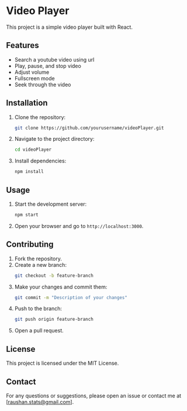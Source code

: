# Video Player

This project is a simple video player built with React.

## Features

- Search a youtube video using url
- Play, pause, and stop video
- Adjust volume
- Fullscreen mode
- Seek through the video

## Installation

1. Clone the repository:
    ```bash
    git clone https://github.com/yourusername/videoPlayer.git
    ```
2. Navigate to the project directory:
    ```bash
    cd videoPlayer
    ```
3. Install dependencies:
    ```bash
    npm install
    ```

## Usage

1. Start the development server:
    ```bash
    npm start
    ```
2. Open your browser and go to `http://localhost:3000`.

## Contributing

1. Fork the repository.
2. Create a new branch:
    ```bash
    git checkout -b feature-branch
    ```
3. Make your changes and commit them:
    ```bash
    git commit -m "Description of your changes"
    ```
4. Push to the branch:
    ```bash
    git push origin feature-branch
    ```
5. Open a pull request.

## License

This project is licensed under the MIT License.

## Contact

For any questions or suggestions, please open an issue or contact me at [raushan.stats@gmail.com].
